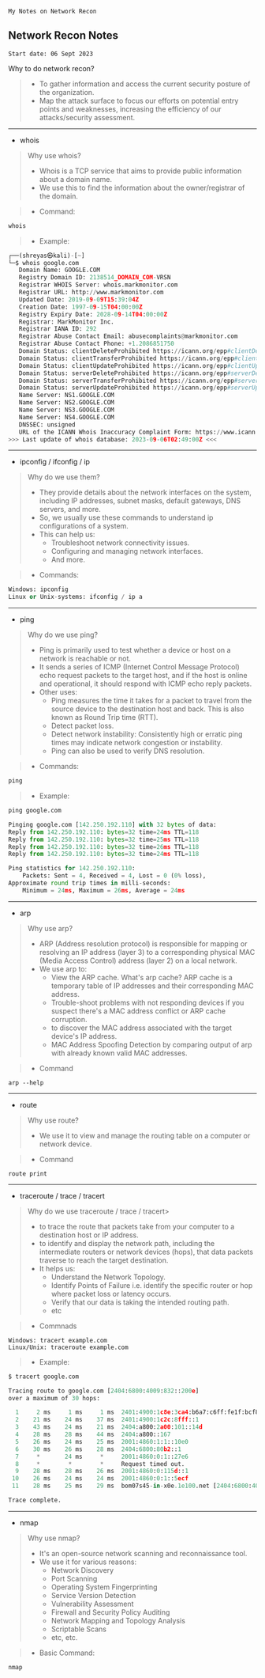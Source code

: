 `My Notes on Network Recon`

## Network Recon Notes

```
Start date: 06 Sept 2023
```
Why to do network recon?

> - To gather information and access the current security posture of the organization.
> - Map the attack surface to focus our efforts on potential entry points and weaknesses,
increasing the efficiency of our attacks/security assessment.

---

- whois

> Why use whois?
> - Whois is a TCP service that aims to provide public information about a domain name.
> - We use this to find the information about the owner/registrar of the domain.

> - Command: 
```python
whois
```
> - Example:
```python
┌──(shreyas㉿kali)-[~]
└─$ whois google.com                                                                    
   Domain Name: GOOGLE.COM
   Registry Domain ID: 2138514_DOMAIN_COM-VRSN
   Registrar WHOIS Server: whois.markmonitor.com
   Registrar URL: http://www.markmonitor.com
   Updated Date: 2019-09-09T15:39:04Z
   Creation Date: 1997-09-15T04:00:00Z
   Registry Expiry Date: 2028-09-14T04:00:00Z
   Registrar: MarkMonitor Inc.
   Registrar IANA ID: 292
   Registrar Abuse Contact Email: abusecomplaints@markmonitor.com
   Registrar Abuse Contact Phone: +1.2086851750
   Domain Status: clientDeleteProhibited https://icann.org/epp#clientDeleteProhibited
   Domain Status: clientTransferProhibited https://icann.org/epp#clientTransferProhibited
   Domain Status: clientUpdateProhibited https://icann.org/epp#clientUpdateProhibited
   Domain Status: serverDeleteProhibited https://icann.org/epp#serverDeleteProhibited
   Domain Status: serverTransferProhibited https://icann.org/epp#serverTransferProhibited
   Domain Status: serverUpdateProhibited https://icann.org/epp#serverUpdateProhibited
   Name Server: NS1.GOOGLE.COM
   Name Server: NS2.GOOGLE.COM
   Name Server: NS3.GOOGLE.COM
   Name Server: NS4.GOOGLE.COM
   DNSSEC: unsigned
   URL of the ICANN Whois Inaccuracy Complaint Form: https://www.icann.org/wicf/
>>> Last update of whois database: 2023-09-06T02:49:00Z <<<

```

---

- ipconfig / ifconfig / ip
> Why do we use them?
> - They provide details about the network interfaces on the system, including IP addresses, subnet masks, default gateways, DNS servers, and more.
> - So, we usually use these commands to understand ip configurations of a system.
> - This can help us:
>    - Troubleshoot network connectivity issues.
>    - Configuring and managing network interfaces.
>    - And more.

> - Commands:
```python
Windows: ipconfig
Linux or Unix-systems: ifconfig / ip a
```

--- 

- ping
> Why do we use ping?
> - Ping is primarily used to test whether a device or host on a network is reachable or not.
> - It sends a series of ICMP (Internet Control Message Protocol) echo request packets to the target host, and if the host is online and operational, it should respond with ICMP echo reply packets.
> - Other uses:
>    -  Ping measures the time it takes for a packet to travel from the source device to the destination host and back. This is also known as Round Trip time (RTT).
>    -  Detect packet loss.
>    -  Detect network instability: Consistently high or erratic ping times may indicate network congestion or instability.
>    -  Ping can also be used to verify DNS resolution.

> - Commands:
```python
ping
```
> - Example:
```python
ping google.com

Pinging google.com [142.250.192.110] with 32 bytes of data:
Reply from 142.250.192.110: bytes=32 time=24ms TTL=118
Reply from 142.250.192.110: bytes=32 time=25ms TTL=118
Reply from 142.250.192.110: bytes=32 time=26ms TTL=118
Reply from 142.250.192.110: bytes=32 time=24ms TTL=118

Ping statistics for 142.250.192.110:
    Packets: Sent = 4, Received = 4, Lost = 0 (0% loss),
Approximate round trip times in milli-seconds:
    Minimum = 24ms, Maximum = 26ms, Average = 24ms
```

---

- arp
> Why use arp?
> - ARP (Address resolution protocol) is responsible for mapping or resolving an IP address (layer 3) to a corresponding physical MAC (Media Access Control) address (layer 2) on a local network.
> - We use arp to:
>    - View the ARP cache. What's arp cache? ARP cache is a temporary table of IP addresses and their corresponding MAC address.
>    - Trouble-shoot problems with not responding devices if you suspect there's a MAC address conflict or ARP cache corruption.
>    - to discover the MAC address associated with the target device's IP address.
>    - MAC Address Spoofing Detection by comparing output of arp with already known valid MAC addresses.

> - Command
```
arp --help
```


---

- route
> Why use route?
> - We use it to view and manage the routing table on a computer or network device.

> - Command
```
route print
```

---

- traceroute / trace / tracert
> Why do we use traceroute / trace / tracert>
> - to trace the route that packets take from your computer to a destination host or IP address.
> - to identify and display the network path, including the intermediate routers or network devices (hops), that data packets traverse to reach the target destination.
> - It helps us:
>    - Understand the Network Topology.
>    - Identify Points of Failure i.e.  identify the specific router or hop where packet loss or latency occurs.
>    - Verify that our data is taking the intended routing path.
>    - etc

> - Commnads
```
Windows: tracert example.com
Linux/Unix: traceroute example.com
```
> - Example:
```python
$ tracert google.com

Tracing route to google.com [2404:6800:4009:832::200e]
over a maximum of 30 hops:

  1     2 ms     1 ms     1 ms  2401:4900:1c8e:3ca4:b6a7:c6ff:fe1f:bcf8
  2    21 ms    24 ms    37 ms  2401:4900:1c2c:8fff::1
  3    43 ms    24 ms    21 ms  2404:a800:2a00:101::14d
  4    28 ms    28 ms    44 ms  2404:a800::167
  5    26 ms    24 ms    25 ms  2001:4860:1:1::10e0
  6    30 ms    26 ms    28 ms  2404:6800:80b2::1
  7     *       24 ms     *     2001:4860:0:1::27e6
  8     *        *        *     Request timed out.
  9    28 ms    28 ms    26 ms  2001:4860:0:115d::1
 10    26 ms    24 ms    24 ms  2001:4860:0:1::5ecf
 11    28 ms    25 ms    29 ms  bom07s45-in-x0e.1e100.net [2404:6800:4009:832::200e]

Trace complete.
```

---

- nmap
> Why use nmap?
> - It's an open-source network scanning and reconnaissance tool.
> - We use it for various reasons:
>    - Network Discovery
>    - Port Scanning
>    - Operating System Fingerprinting
>    - Service Version Detection
>    - Vulnerability Assessment
>    - Firewall and Security Policy Auditing
>    - Network Mapping and Topology Analysis
>    - Scriptable Scans
>    - etc, etc.

> - Basic Command:
```
nmap
```
